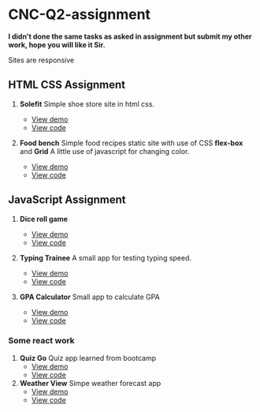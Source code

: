 # CNC-Q2-assignment

**I didn't done the same tasks as asked in assignment but submit my other work, hope you will like it Sir.**

Sites are responsive

## HTML CSS Assignment

1. **Solefit** Simple shoe store site in html css.
   - [View demo](https://96.theoperatingsystems.com/solefit/)
   - [View code](https://github.com/bakarfreelancer/solfit-simple-html)

2. **Food bench** Simple food recipes static site with use of CSS **flex-box** and **Grid** A little use of javascript for changing color.
   - [View demo](https://foodbench.theoperatingsystems.com/)
   - [View code](https://github.com/bakarfreelancer/food-bench/)

## JavaScript Assignment

1. **Dice roll game**
   - [View demo](https://96.theoperatingsystems.com/diceroll/)
   - [View code](https://github.com/bakarfreelancer/dice-roll-game)

2. **Typing Trainee** A small app for testing typing speed.
   - [View demo](https://96.theoperatingsystems.com/typing-trainee)
   - [View code](https://github.com/bakarfreelancer/typing-trainee)

3. **GPA Calculator** Small app to calculate GPA
   - [View demo](https://96.theoperatingsystems.com/gpa-calculator)
   - [View code](https://github.com/bakarfreelancer/gpa-calculator)

### Some react work

1. **Quiz Go** Quiz app learned from bootcamp
   - [View demo](https://quizgo.surge.sh)
   - [View code](https://github.com/bakarfreelancer/quiz-app)
2. **Weather View** Simpe weather forecast app
   - [View demo](https://weather-view.surge.sh)
   - [View code](https://bakarfreelancer96/weather-view)
